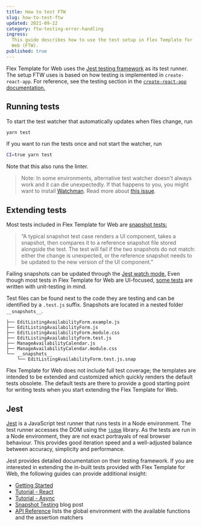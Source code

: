 ```yaml
---
title: How to test FTW
slug: how-to-test-ftw
updated: 2021-09-22
category: ftw-testing-error-handling
ingress:
  This guide describes how to use the test setup in Flex Template for
  Web (FTW).
published: true
---
```


Flex Template for Web uses the [Jest testing framework](https://jestjs.io/) as its test runner. The setup FTW uses is based on how testing is implemented in `create-react-app`. For reference, see the testing section in the [`create-react-app` documentation.](https://create-react-app.dev/docs/running-tests)


## Running tests

To start the test watcher that automatically updates when files change,
run

```bash
yarn test
```

If you want to run the tests once and not start the watcher, run

```bash
CI=true yarn test
```

Note that this also runs the linter.

> Note: In some environments, alternative test watcher doesn't always
> work and it can die unexpectedly. If that happens to you, you might
> want to install
> [Watchman](https://facebook.github.io/watchman/docs/install/). Read
> more about
> [this issue](https://github.com/facebook/create-react-app/issues/871).

## Extending tests

Most tests included in Flex Template for Web are [snapshot tests:](https://jestjs.io/docs/snapshot-testing) 

> “A typical snapshot test case renders a UI component, takes a snapshot, then compares it to a reference snapshot file stored alongside the test. The test will fail if the two snapshots do not match: either the change is unexpected, or the reference snapshot needs to be updated to the new version of the UI component.”

Failing snapshots can be updated through the [Jest watch mode.](https://jestjs.io/docs/snapshot-testing#interactive-snapshot-mode) Even though most tests in Flex Template for Web are UI-focused, [some tests](https://github.com/sharetribe/ftw-daily/blob/master/server/api-util/currency.test.js) are written with unit-testing in mind.

Test files can be found next to the code they are testing and can be identified by a `.test.js` suffix. Snapshots are located in a nested folder `__snapshots__`.


````
├── EditListingAvailabilityForm.example.js
├── EditListingAvailabilityForm.js
├── EditListingAvailabilityForm.module.css
├── EditListingAvailabilityForm.test.js
├── ManageAvailabilityCalendar.js
├── ManageAvailabilityCalendar.module.css
└── __snapshots__
    └── EditListingAvailabilityForm.test.js.snap

````

Flex Template for Web does not include full test coverage; the templates are intended to be extended and customized which quickly renders the default tests obsolete. The default tests are there to provide a good starting point for writing tests when you start extending the Flex Template for Web.

## Jest

[Jest](https://jestjs.io/) is a JavaScript test runner that runs tests in a Node environment. The test runner accesses the DOM using the [`jsdom`](https://github.com/jsdom/jsdom) library. As the tests are run in a Node environment, they are not exact portrayals of real browser behaviour. This provides good iteration speed and a well-adjusted balance between accuracy, simplicity and performance.

Jest provides detailed documentation on their testing framework. If you are interested in extending the in-built tests provided with Flex Template for Web, the following guides can provide additional insight:

- [Getting Started](https://jestjs.io/docs/en/getting-started)
- [Tutorial - React](https://jestjs.io/docs/en/tutorial-react)
- [Tutorial - Async](https://jestjs.io/docs/en/tutorial-async)
- [Snapshot Testing](https://jestjs.io/blog/2016/07/27/jest-14.html)
  blog post
- [API Reference](https://jestjs.io/docs/en/api) lists the global
    environment with the available functions and the assertion matchers
